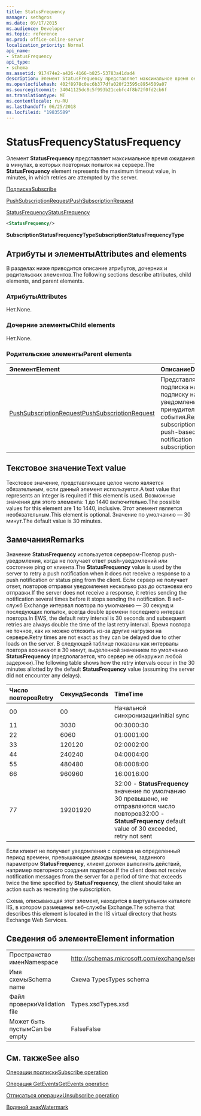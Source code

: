 ```yaml
---
title: StatusFrequency
manager: sethgros
ms.date: 09/17/2015
ms.audience: Developer
ms.topic: reference
ms.prod: office-online-server
localization_priority: Normal
api_name:
- StatusFrequency
api_type:
- schema
ms.assetid: 917474e2-a426-4166-b825-53783a41dad4
description: Элемент StatusFrequency представляет максимальное время ожидания в минутах, в которых повторных попыток на сервере.
ms.openlocfilehash: 402f8978c0ec6b377dfa020f23595c8954509a07
ms.sourcegitcommit: 34041125dc8c5f993b21cebfc4f8b72f0fd2cb6f
ms.translationtype: MT
ms.contentlocale: ru-RU
ms.lasthandoff: 06/25/2018
ms.locfileid: "19835589"
---
```

# <a name="statusfrequency"></a><span data-ttu-id="dfe9c-103">StatusFrequency</span><span class="sxs-lookup"><span data-stu-id="dfe9c-103">StatusFrequency</span></span>

<span data-ttu-id="dfe9c-104">Элемент **StatusFrequency** представляет максимальное время ожидания в минутах, в которых повторных попыток на сервере.</span><span class="sxs-lookup"><span data-stu-id="dfe9c-104">The **StatusFrequency** element represents the maximum timeout value, in minutes, in which retries are attempted by the server.</span></span> 
  
[<span data-ttu-id="dfe9c-105">Подписка</span><span class="sxs-lookup"><span data-stu-id="dfe9c-105">Subscribe</span></span>](subscribe.md)
  
[<span data-ttu-id="dfe9c-106">PushSubscriptionRequest</span><span class="sxs-lookup"><span data-stu-id="dfe9c-106">PushSubscriptionRequest</span></span>](pushsubscriptionrequest.md)
  
[<span data-ttu-id="dfe9c-107">StatusFrequency</span><span class="sxs-lookup"><span data-stu-id="dfe9c-107">StatusFrequency</span></span>](statusfrequency.md)
  
```XML
<StatusFrequency/>
```

 <span data-ttu-id="dfe9c-108">**SubscriptionStatusFrequencyType**</span><span class="sxs-lookup"><span data-stu-id="dfe9c-108">**SubscriptionStatusFrequencyType**</span></span>
## <a name="attributes-and-elements"></a><span data-ttu-id="dfe9c-109">Атрибуты и элементы</span><span class="sxs-lookup"><span data-stu-id="dfe9c-109">Attributes and elements</span></span>

<span data-ttu-id="dfe9c-110">В разделах ниже приводится описание атрибутов, дочерних и родительских элементов.</span><span class="sxs-lookup"><span data-stu-id="dfe9c-110">The following sections describe attributes, child elements, and parent elements.</span></span>
  
### <a name="attributes"></a><span data-ttu-id="dfe9c-111">Атрибуты</span><span class="sxs-lookup"><span data-stu-id="dfe9c-111">Attributes</span></span>

<span data-ttu-id="dfe9c-112">Нет.</span><span class="sxs-lookup"><span data-stu-id="dfe9c-112">None.</span></span>
  
### <a name="child-elements"></a><span data-ttu-id="dfe9c-113">Дочерние элементы</span><span class="sxs-lookup"><span data-stu-id="dfe9c-113">Child elements</span></span>

<span data-ttu-id="dfe9c-114">Нет.</span><span class="sxs-lookup"><span data-stu-id="dfe9c-114">None.</span></span>
  
### <a name="parent-elements"></a><span data-ttu-id="dfe9c-115">Родительские элементы</span><span class="sxs-lookup"><span data-stu-id="dfe9c-115">Parent elements</span></span>

|<span data-ttu-id="dfe9c-116">**Элемент**</span><span class="sxs-lookup"><span data-stu-id="dfe9c-116">**Element**</span></span>|<span data-ttu-id="dfe9c-117">**Описание**</span><span class="sxs-lookup"><span data-stu-id="dfe9c-117">**Description**</span></span>|
|:-----|:-----|
|[<span data-ttu-id="dfe9c-118">PushSubscriptionRequest</span><span class="sxs-lookup"><span data-stu-id="dfe9c-118">PushSubscriptionRequest</span></span>](pushsubscriptionrequest.md) <br/> |<span data-ttu-id="dfe9c-119">Представляет подписка на подписку на уведомления о принудительной события.</span><span class="sxs-lookup"><span data-stu-id="dfe9c-119">Represents a subscription to a push-based event notification subscription.</span></span>  <br/> |
   
## <a name="text-value"></a><span data-ttu-id="dfe9c-120">Текстовое значение</span><span class="sxs-lookup"><span data-stu-id="dfe9c-120">Text value</span></span>

<span data-ttu-id="dfe9c-121">Текстовое значение, представляющее целое число является обязательным, если данный элемент используется.</span><span class="sxs-lookup"><span data-stu-id="dfe9c-121">A text value that represents an integer is required if this element is used.</span></span> <span data-ttu-id="dfe9c-122">Возможные значения для этого элемента: 1 до 1440 включительно.</span><span class="sxs-lookup"><span data-stu-id="dfe9c-122">The possible values for this element are 1 to 1440, inclusive.</span></span> <span data-ttu-id="dfe9c-123">Этот элемент является необязательным.</span><span class="sxs-lookup"><span data-stu-id="dfe9c-123">This element is optional.</span></span> <span data-ttu-id="dfe9c-124">Значение по умолчанию — 30 минут.</span><span class="sxs-lookup"><span data-stu-id="dfe9c-124">The default value is 30 minutes.</span></span>
  
## <a name="remarks"></a><span data-ttu-id="dfe9c-125">Замечания</span><span class="sxs-lookup"><span data-stu-id="dfe9c-125">Remarks</span></span>

<span data-ttu-id="dfe9c-126">Значение **StatusFrequency** используется сервером-Повтор push-уведомления, когда не получает ответ push-уведомлений или состояние ping от клиента.</span><span class="sxs-lookup"><span data-stu-id="dfe9c-126">The **StatusFrequency** value is used by the server to retry a push notification when it does not receive a response to a push notification or status ping from the client.</span></span> <span data-ttu-id="dfe9c-127">Если сервер не получает ответ, повторов отправки уведомления несколько раз до остановки его отправки.</span><span class="sxs-lookup"><span data-stu-id="dfe9c-127">If the server does not receive a response, it retries sending the notification several times before it stops sending the notification.</span></span> <span data-ttu-id="dfe9c-128">В веб-служб Exchange интервал повтора по умолчанию — 30 секунд и последующих попыток, всегда double времени последнего интервал повтора.</span><span class="sxs-lookup"><span data-stu-id="dfe9c-128">In EWS, the default retry interval is 30 seconds and subsequent retries are always double the time of the last retry interval.</span></span> <span data-ttu-id="dfe9c-129">Время повтора не точное, как их можно отложить из-за другие нагрузки на сервере.</span><span class="sxs-lookup"><span data-stu-id="dfe9c-129">Retry times are not exact as they can be delayed due to other loads on the server.</span></span> <span data-ttu-id="dfe9c-130">В следующей таблице показаны как интервалы повтора возникают в 30 минут, выделенной значением по умолчанию **StatusFrequency** (предполагается, что сервер не обнаружил любой задержки).</span><span class="sxs-lookup"><span data-stu-id="dfe9c-130">The following table shows how the retry intervals occur in the 30 minutes allotted by the default **StatusFrequency** value (assuming the server did not encounter any delays).</span></span> 
  
|<span data-ttu-id="dfe9c-131">**Число повторов**</span><span class="sxs-lookup"><span data-stu-id="dfe9c-131">**Retry**</span></span>|<span data-ttu-id="dfe9c-132">**Секунд**</span><span class="sxs-lookup"><span data-stu-id="dfe9c-132">**Seconds**</span></span>|<span data-ttu-id="dfe9c-133">**Time**</span><span class="sxs-lookup"><span data-stu-id="dfe9c-133">**Time**</span></span>|
|:-----|:-----|:-----|
|<span data-ttu-id="dfe9c-134">0</span><span class="sxs-lookup"><span data-stu-id="dfe9c-134">0</span></span>  <br/> |<span data-ttu-id="dfe9c-135">0</span><span class="sxs-lookup"><span data-stu-id="dfe9c-135">0</span></span>  <br/> |<span data-ttu-id="dfe9c-136">Начальной синхронизации</span><span class="sxs-lookup"><span data-stu-id="dfe9c-136">Initial sync</span></span>  <br/> |
|<span data-ttu-id="dfe9c-137">1</span><span class="sxs-lookup"><span data-stu-id="dfe9c-137">1</span></span>  <br/> |<span data-ttu-id="dfe9c-138">30</span><span class="sxs-lookup"><span data-stu-id="dfe9c-138">30</span></span>  <br/> |<span data-ttu-id="dfe9c-139">00:30</span><span class="sxs-lookup"><span data-stu-id="dfe9c-139">00:30</span></span>  <br/> |
|<span data-ttu-id="dfe9c-140">2</span><span class="sxs-lookup"><span data-stu-id="dfe9c-140">2</span></span>  <br/> |<span data-ttu-id="dfe9c-141">60</span><span class="sxs-lookup"><span data-stu-id="dfe9c-141">60</span></span>  <br/> |<span data-ttu-id="dfe9c-142">01:00</span><span class="sxs-lookup"><span data-stu-id="dfe9c-142">01:00</span></span>  <br/> |
|<span data-ttu-id="dfe9c-143">3</span><span class="sxs-lookup"><span data-stu-id="dfe9c-143">3</span></span>  <br/> |<span data-ttu-id="dfe9c-144">120</span><span class="sxs-lookup"><span data-stu-id="dfe9c-144">120</span></span>  <br/> |<span data-ttu-id="dfe9c-145">02:00</span><span class="sxs-lookup"><span data-stu-id="dfe9c-145">02:00</span></span>  <br/> |
|<span data-ttu-id="dfe9c-146">4</span><span class="sxs-lookup"><span data-stu-id="dfe9c-146">4</span></span>  <br/> |<span data-ttu-id="dfe9c-147">240</span><span class="sxs-lookup"><span data-stu-id="dfe9c-147">240</span></span>  <br/> |<span data-ttu-id="dfe9c-148">04:00</span><span class="sxs-lookup"><span data-stu-id="dfe9c-148">04:00</span></span>  <br/> |
|<span data-ttu-id="dfe9c-149">5</span><span class="sxs-lookup"><span data-stu-id="dfe9c-149">5</span></span>  <br/> |<span data-ttu-id="dfe9c-150">480</span><span class="sxs-lookup"><span data-stu-id="dfe9c-150">480</span></span>  <br/> |<span data-ttu-id="dfe9c-151">08:00</span><span class="sxs-lookup"><span data-stu-id="dfe9c-151">08:00</span></span>  <br/> |
|<span data-ttu-id="dfe9c-152">6</span><span class="sxs-lookup"><span data-stu-id="dfe9c-152">6</span></span>  <br/> |<span data-ttu-id="dfe9c-153">960</span><span class="sxs-lookup"><span data-stu-id="dfe9c-153">960</span></span>  <br/> |<span data-ttu-id="dfe9c-154">16:00</span><span class="sxs-lookup"><span data-stu-id="dfe9c-154">16:00</span></span>  <br/> |
|<span data-ttu-id="dfe9c-155">7</span><span class="sxs-lookup"><span data-stu-id="dfe9c-155">7</span></span>  <br/> |<span data-ttu-id="dfe9c-156">1920</span><span class="sxs-lookup"><span data-stu-id="dfe9c-156">1920</span></span>  <br/> |<span data-ttu-id="dfe9c-157">32:00 - **StatusFrequency** значение по умолчанию 30 превышено, не отправляются число повторов</span><span class="sxs-lookup"><span data-stu-id="dfe9c-157">32:00 - **StatusFrequency** default value of 30 exceeded, retry not sent</span></span>  <br/> |
   
<span data-ttu-id="dfe9c-158">Если клиент не получает уведомления с сервера на определенный период времени, превышающее дважды времени, заданного параметром **StatusFrequency**, клиент должен выполнять действий, например повторного создания подписки.</span><span class="sxs-lookup"><span data-stu-id="dfe9c-158">If the client does not receive notification messages from the server for a period of time that exceeds twice the time specified by **StatusFrequency**, the client should take an action such as recreating the subscription.</span></span> 
  
<span data-ttu-id="dfe9c-159">Схема, описывающая этот элемент, находится в виртуальном каталоге IIS, в котором размещены веб-службы Exchange.</span><span class="sxs-lookup"><span data-stu-id="dfe9c-159">The schema that describes this element is located in the IIS virtual directory that hosts Exchange Web Services.</span></span>
  
## <a name="element-information"></a><span data-ttu-id="dfe9c-160">Сведения об элементе</span><span class="sxs-lookup"><span data-stu-id="dfe9c-160">Element information</span></span>

|||
|:-----|:-----|
|<span data-ttu-id="dfe9c-161">Пространство имен</span><span class="sxs-lookup"><span data-stu-id="dfe9c-161">Namespace</span></span>  <br/> |http://schemas.microsoft.com/exchange/services/2006/types  <br/> |
|<span data-ttu-id="dfe9c-162">Имя схемы</span><span class="sxs-lookup"><span data-stu-id="dfe9c-162">Schema name</span></span>  <br/> |<span data-ttu-id="dfe9c-163">Схема Types</span><span class="sxs-lookup"><span data-stu-id="dfe9c-163">Types schema</span></span>  <br/> |
|<span data-ttu-id="dfe9c-164">Файл проверки</span><span class="sxs-lookup"><span data-stu-id="dfe9c-164">Validation file</span></span>  <br/> |<span data-ttu-id="dfe9c-165">Types.xsd</span><span class="sxs-lookup"><span data-stu-id="dfe9c-165">Types.xsd</span></span>  <br/> |
|<span data-ttu-id="dfe9c-166">Может быть пустым</span><span class="sxs-lookup"><span data-stu-id="dfe9c-166">Can be empty</span></span>  <br/> |<span data-ttu-id="dfe9c-167">False</span><span class="sxs-lookup"><span data-stu-id="dfe9c-167">False</span></span>  <br/> |
   
## <a name="see-also"></a><span data-ttu-id="dfe9c-168">См. также</span><span class="sxs-lookup"><span data-stu-id="dfe9c-168">See also</span></span>



[<span data-ttu-id="dfe9c-169">Операции подписки</span><span class="sxs-lookup"><span data-stu-id="dfe9c-169">Subscribe operation</span></span>](subscribe-operation.md)
  
[<span data-ttu-id="dfe9c-170">Операция GetEvents</span><span class="sxs-lookup"><span data-stu-id="dfe9c-170">GetEvents operation</span></span>](getevents-operation.md)
  
[<span data-ttu-id="dfe9c-171">Отписаться операции</span><span class="sxs-lookup"><span data-stu-id="dfe9c-171">Unsubscribe operation</span></span>](unsubscribe-operation.md)
  
[<span data-ttu-id="dfe9c-172">Водяной знак</span><span class="sxs-lookup"><span data-stu-id="dfe9c-172">Watermark</span></span>](watermark.md)

